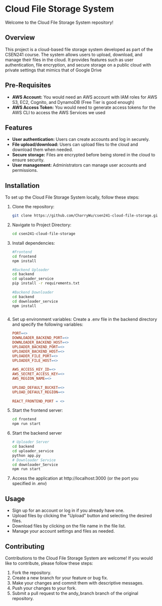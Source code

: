 # Cloud File Storage System

Welcome to the Cloud File Storage System repository!

## Overview

This project is a cloud-based file storage system developed as part of the CSEN241 course. The system allows users to upload, download, and manage their files in the cloud. It provides features such as user authentication, file encryption, and secure storage on a public cloud with private settings that mimics that of Google Drive

## Pre-Requisites
- **AWS Account:** You would need an AWS account with IAM roles for AWS S3, EC2, Cognito, and DynamoDB (Free Tier is good enough)
- **AWS Access Token:** You would need to generate access tokens for the AWS CLI to access the AWS Services we used

## Features

- **User authentication:** Users can create accounts and log in securely.
- **File upload/download:** Users can upload files to the cloud and download them when needed.
- **Secure storage:** Files are encrypted before being stored in the cloud to ensure security.
- **User management:** Administrators can manage user accounts and permissions.

## Installation

To set up the Cloud File Storage System locally, follow these steps:

1. Clone the repository:

   ```bash
   git clone https://github.com/CharryWu/csen241-cloud-file-storage.git

2. Navigate to Project Directory:

   ```bash
   cd csen241-cloud-file-storage

3. Install dependencies:

   ```bash
   #Frontend
   cd frontend
   npm install
   
   #Backend Uploader
   cd backend 
   cd uploader_service
   pip install -r requirements.txt
  
   #Backend Downloader
   cd backend 
   cd downloader_service
   npm install
   
   

4. Set up environment variables:
   Create a .env file in the backend directory and specify the following variables:

   ```makefile
   PORT=<>
   DOWNLOADER_BACKEND_PORT=<>
   DOWNLOADER_BACKEND_HOST=<>
   UPLOADER_BACKEND_PORT=<>
   UPLOADER_BACKEND_HOST=<>
   UPLOADER_FILE_PORT=<>
   UPLOADER_FILE_HOST=<>
    
   AWS_ACCESS_KEY_ID=<>
   AWS_SECRET_ACCESS_KEY=<>
   AWS_REGION_NAME=<>
    
   UPLOAD_DEFAULT_BUCKET=<>
   UPLOAD_DEFAULT_REGION=<>
    
   REACT_FRONTEND_PORT = <>


5. Start the frontend server:

   ```bash
   cd frontend
   npm run start
   
6. Start the backend server

   ```bash
   # Uploader Server
   cd backend
   cd uploader_service
   python app.py
   # Downloader Service
   cd downloader_Service
   npm run start
   
7. Access the application at http://localhost:3000 (or the port you specified in .env)

## Usage
   - Sign up for an account or log in if you already have one.
   - Upload files by clicking the "Upload" button and selecting the desired files.
   - Download files by clicking on the file name in the file list.
   - Manage your account settings and files as needed.
  
## Contributing
   Contributions to the Cloud File Storage System are welcome! If you would like to contribute, please follow these steps:

   1. Fork the repository.
   2. Create a new branch for your feature or bug fix.
   3. Make your changes and commit them with descriptive messages.
   4. Push your changes to your fork.
   5. Submit a pull request to the andy_branch branch of the original repository.
 
